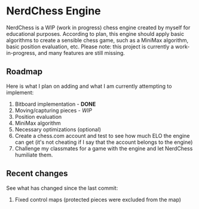 # NerdChess Engine
NerdChess is a WIP (work in progress) chess engine created by myself for educational purposes. According to plan, this engine should apply
basic algorithms to create a sensible chess game, such as a MiniMax algorithm, basic position evaluation, etc. Please note: this project
is currently a work-in-progress, and many features are still missing.
## Roadmap
Here is what I plan on adding and what I am currently attempting to implement:
1. Bitboard implementation - **DONE**
2. Moving/capturing pieces - *WIP*
3. Position evaluation
4. MiniMax algorithm
5. Necessary optimizations (optional)
6. Create a chess.com account and test to see how much ELO the engine can get (it's not cheating if I say that the account belongs to the engine)
7. Challenge my classmates for a game with the engine and let NerdChess humiliate them.
## Recent changes
See what has changed since the last commit:
1. Fixed control maps (protected pieces were excluded from the map)
